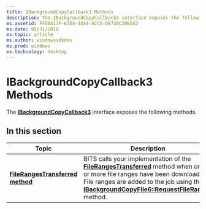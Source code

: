 ```yaml
---
title: IBackgroundCopyCallback3 Methods
description: The IBackgroundCopyCallback3 interface exposes the following methods.
ms.assetid: FF0BA13F-63DA-46A4-ACC6-DE72AC20EAA2
ms.date: 05/31/2018
ms.topic: article
ms.author: windowssdkdev
ms.prod: windows
ms.technology: desktop
---
```


# IBackgroundCopyCallback3 Methods

The [**IBackgroundCopyCallback3**](/windows/win32/Bits10_1/nn-bits10_1-ibackgroundcopycallback3?branch=master) interface exposes the following methods.

## In this section



| Topic                                                                                             | Description                                                                                                                                                                                                                                                                                                                             |
|---------------------------------------------------------------------------------------------------|-----------------------------------------------------------------------------------------------------------------------------------------------------------------------------------------------------------------------------------------------------------------------------------------------------------------------------------------|
| [**FileRangesTransferred method**](/windows/win32/Bits10_1/nf-bits10_1-ibackgroundcopycallback3-filerangestransferred?branch=master)<br/> | BITS calls your implementation of the [**FileRangesTransferred**](/windows/win32/Bits10_1/nf-bits10_1-ibackgroundcopycallback3-filerangestransferred?branch=master) method when one or more file ranges have been downloaded. File ranges are added to the job using the [**IBackgroundCopyFile6::RequestFileRanges**](/windows/win32/Bits10_1/nf-bits10_1-ibackgroundcopyfile6-requestfileranges?branch=master) method.<br/> |



 

 

 





